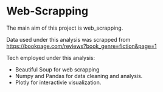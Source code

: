 # Web-Scrapping
The main aim of this project is web_scrapping.

Data used under this analysis was scrapped from https://bookpage.com/reviews?book_genre=fiction&page=1

Tech employed under this analysis:
- Beautiful Soup for web scrapping
- Numpy and Pandas for data cleaning and analysis.
- Plotly for interactivie visualization.
